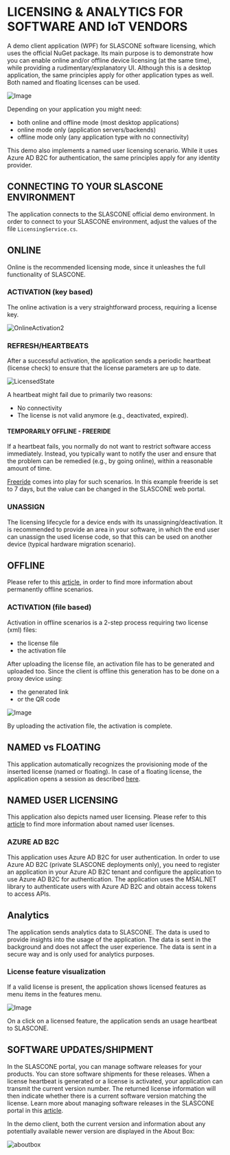 # LICENSING & ANALYTICS FOR SOFTWARE AND IoT VENDORS
A demo client application (WPF) for SLASCONE software licensing, which uses the official NuGet package. Its main purpose is to demonstrate how you can enable online and/or offline device licensing (at the same time), while providing a rudimentary/explanatory UI. Although this is a desktop application, the same principles apply for other application types as well. Both named and floating licenses can be used.

![Image](https://github.com/user-attachments/assets/ba2b1545-420d-499d-b8d1-77e1c9e19f88)

Depending on your application you might need:

- both online and offline mode (most desktop applications)
- online mode only (application servers/backends)
- offline mode only (any application type with no connectivity)

This demo also implements a named user licensing scenario. While it uses Azure AD B2C for authentication, the same principles apply for any identity provider.

## CONNECTING TO YOUR SLASCONE ENVIRONMENT

The application connects to the SLASCONE official demo environment. In order to connect to your SLASCONE environment, adjust the values of the file `LicensingService.cs`.

## ONLINE

Online is the recommended licensing mode, since it unleashes the full functionality of SLASCONE.

### ACTIVATION (key based)
The online activation is a very straightforward process, requiring a license key.

![OnlineActivation2](https://github.com/user-attachments/assets/ee8f24be-fd53-4d22-98b3-6bdc1b3ca507)

### REFRESH/HEARTBEATS
After a successful activation, the application sends a periodic heartbeat (license check) to ensure that the license parameters are up to date.

![LicensedState](https://github.com/user-attachments/assets/90b82234-74fd-4892-b43b-44b0711ea787)

A heartbeat might fail due to primarily two reasons:
- No connectivity
- The license is not valid anymore (e.g., deactivated, expired).

#### TEMPORARILY OFFLINE - FREERIDE
If a heartbeat fails, you normally do not want to restrict software access immediately. Instead, you typically want to notify the user and ensure that the problem can be remedied (e.g., by going online), within a reasonable amount of time.

[Freeride](https://support.slascone.com/hc/en-us/articles/7702036319261#freeride) comes into play for such scenarios. In this example freeride is set to 7 days, but the value can be changed in the SLASCONE web portal.

### UNASSIGN
The licensing lifecycle for a device ends with its unassigning/deactivation. It is recommended to provide an area in your software, in which the end user can unassign the used license code, so that this can be used on another device (typical hardware migration scenario).

## OFFLINE
Please refer to this [article](https://support.slascone.com/hc/en-us/articles/4412248454161), in order to find more information about permanently offline scenarios.

### ACTIVATION (file based)

Activation in offline scenarios is a 2-step process requiring two license (xml) files:

- the license file
- the activation file

After uploading the license file, an activation file has to be generated and uploaded too. Since the client is offline this generation has to be done on a proxy device using:
- the generated link
- or the QR code

![Image](https://github.com/user-attachments/assets/4d334242-2827-44b2-8ac0-4b5faaf159d2)

By uploading the activation file, the activation is complete.

## NAMED vs FLOATING

This application automatically recognizes the provisioning mode of the inserted license (named or floating). In case of a floating license, the application opens a session as described [here](https://support.slascone.com/hc/en-us/articles/360016001677-NAMED-DEVICE-LICENSES).

## NAMED USER LICENSING
This application also depicts named user licensing. 
Please refer to this [article](https://support.slascone.com/hc/en-us/articles/360017647817-NAMED-USER-LICENSES) to find more information about named user licenses.

### AZURE AD B2C
This application uses Azure AD B2C for user authentication. In order to use Azure AD B2C (private SLASCONE deployments only), you need to register an application in your Azure AD B2C tenant and configure the application to use Azure AD B2C for authentication. The application uses the MSAL.NET library to authenticate users with Azure AD B2C and obtain access tokens to access APIs.

## Analytics

The application sends analytics data to SLASCONE. 
The data is used to provide insights into the usage of the application. 
The data is sent in the background and does not affect the user experience. 
The data is sent in a secure way and is only used for analytics purposes.

### License feature visualization

If a valid license is present, the application shows licensed features as menu items in the features menu.

![Image](https://github.com/user-attachments/assets/559622e3-75e7-420c-90c6-f6471f24f6ea)

On a click on a licensed feature, the application sends an usage heartbeat to SLASCONE. 

## SOFTWARE UPDATES/SHIPMENT

In the SLASCONE portal, you can manage software releases for your products. You can store software shipments for these releases. 
When a license heartbeat is generated or a license is activated, your application can transmit the current version number. 
The returned license information will then indicate whether there is a current software version matching the license. 
Learn more about managing software releases in the SLASCONE portal in this [article](https://support.slascone.com/hc/en-us/articles/360016055257-CREATING-A-PRODUCT).

In the demo client, both the current version and information about any potentially available newer version are displayed in the About Box:

![aboutbox](https://github.com/user-attachments/assets/746d1550-9c87-4ad5-9c33-87707ac683f8)


